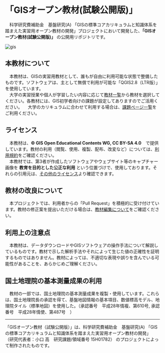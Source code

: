 # 「GISオープン教材(試験公開版)」
　科学研究費補助金　基盤研究(A) 「GISの標準コアカリキュラムと知識体系を踏まえた実習用オープン教材の開発」プロジェクトにおいて開発した、**「GISオープン教材(試験公開版)」** の公開用リポジトリです。

![gis](https://raw.githubusercontent.com/yamauchi-inochu/demo/gh-pages/home/img/top.png)

## 本教材について
　本教材は、GISの実習用教材として、誰もが自由に利用可能な状態で整備したものです。ソフトウェアは、主として無償で利用が可能な「QGIS2.8（LTR版）」を使用しています。  
　大学の実習授業や個人が学習したい内容に応じて[教材一覧](./GISオープン教材)から教材を選択してください。各教材には、GIS初学者向けの課題が設定してありますのでご活用ください。
　大学のカリキュラムに合わせて利用する場合は、[課題ページ一覧](./GISオープン教材/課題/README.md)をご利用ください。

## ライセンス
　本教材は、**© GIS Open Educational Contents WG, CC BY-SA 4.0**　で提供しています。教材の利用（閲覧、使用、複製、配布、改変など）については、[利用規約](利用規約.md)をご確認ください。  
　本教材では、第3者が作成したソフトウェアやウェブサイト等のキャプチャー画像を **教育を目的とした公正な利用** という位置づけで、使用しております。それらの引用元は、[その他のライセンス](./GISオープン教材/その他のライセンスについて.md)より確認できます。  

## 教材の改良について
　本プロジェクトでは、利用者からの「Pull Request」を積極的に受け付けています。教材の修正案を提出いただける場合は、[教材編集について](GISオープン教材/教材編集について.md)をご確認ください。  

## 利用上の注意点
　本教材は、データダウンロードやGISソフトウェアの操作手法について解説しているものです。教材で示した解析手法やそれによって生じた値の正確性を証明するものではありません。教材によっては、不適切な表現や誤りを含んでいる可能性があることを、あらかじめご理解ください。  

## 国土地理院の基本測量成果の利用
　教材の一部では、国土地理院の基本測量成果を複製・使用しています。これらは、国土地理院長の承認を得て、基盤地図情報の基本項目、数値標高モデル、地理院タイル（標準地図）を使用した。（承認番号　平成28年情複、第610号, 承認番号　平成28年情使、第487号　）  

---------------

「GISオープン教材（試験公開版）」は、科学研究費補助金　基盤研究(A) 「GISの標準コアカリキュラムと知識体系を踏まえた実習用オープン教材の開発」 （研究代表者：小口 高　研究課題/領域番号	15H01782） のプロジェクトによって制作されたものです。  
